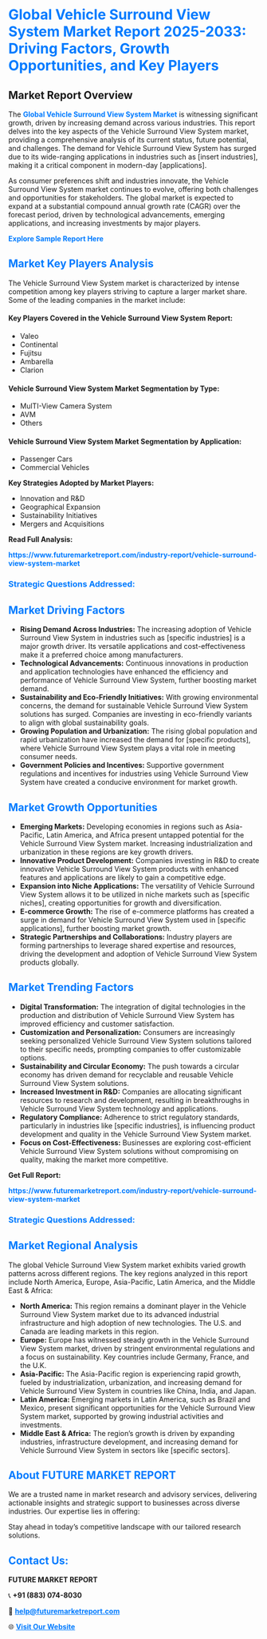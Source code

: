 <h1 style="color: #007BFF;">Global Vehicle Surround View System Market Report 2025-2033: Driving Factors, Growth Opportunities, and Key Players</h1>

<section id="overview">
<h2>Market Report Overview</h2>
<p>The <a href="https://www.futuremarketreport.com/industry-report/vehicle-surround-view-system-market" style="color: #007BFF; text-decoration: none;"><strong>Global Vehicle Surround View System Market</strong></a> is witnessing significant growth, driven by increasing demand across various industries. This report delves into the key aspects of the Vehicle Surround View System market, providing a comprehensive analysis of its current status, future potential, and challenges. The demand for Vehicle Surround View System has surged due to its wide-ranging applications in industries such as [insert industries], making it a critical component in modern-day [applications].</p>
<p>As consumer preferences shift and industries innovate, the Vehicle Surround View System market continues to evolve, offering both challenges and opportunities for stakeholders. The global market is expected to expand at a substantial compound annual growth rate (CAGR) over the forecast period, driven by technological advancements, emerging applications, and increasing investments by major players.</p>
</section>

<section id="overview">
<p><a href="https://www.futuremarketreport.com/request-sample/reportId=54857" style="color: #007BFF; text-decoration: none;"><strong>Explore Sample Report Here</strong></a></p>
</section>

<section id="key-players">
<h2 style="color: #007BFF;">Market Key Players Analysis</h2>
<p>The Vehicle Surround View System market is characterized by intense competition among key players striving to capture a larger market share. Some of the leading companies in the market include:</p>
<h4>Key Players Covered in the Vehicle Surround View System Report:</h4>
<ul><li>Valeo</li><li>Continental</li><li>Fujitsu</li><li>Ambarella</li><li>Clarion</li></ul>
<h4>Vehicle Surround View System Market Segmentation by Type:</h4>
<ul><li>MulTI-View Camera System</li><li>AVM</li><li>Others</li></ul>

<h4>Vehicle Surround View System Market Segmentation by Application:</h4>
<ul><li>Passenger Cars</li><li>Commercial Vehicles</li></ul>
<p><strong>Key Strategies Adopted by Market Players:</strong></p>
<ul>
<li>Innovation and R&D</li>
<li>Geographical Expansion</li>
<li>Sustainability Initiatives</li>
<li>Mergers and Acquisitions</li>
</ul>
</section>

<section>
<p><strong>Read Full Analysis: </strong></p><a href="https://www.futuremarketreport.com/industry-report/vehicle-surround-view-system-market" style="color: #007BFF; text-decoration: none;"><strong>https://www.futuremarketreport.com/industry-report/vehicle-surround-view-system-market</strong></a>
<h3 style="color: #007BFF;">Strategic Questions Addressed:</h3>
</section>

<section id="driving-factors">
<h2 style="color: #007BFF;">Market Driving Factors</h2>
<ul>
<li><strong>Rising Demand Across Industries:</strong> The increasing adoption of Vehicle Surround View System in industries such as [specific industries] is a major growth driver. Its versatile applications and cost-effectiveness make it a preferred choice among manufacturers.</li>
<li><strong>Technological Advancements:</strong> Continuous innovations in production and application technologies have enhanced the efficiency and performance of Vehicle Surround View System, further boosting market demand.</li>
<li><strong>Sustainability and Eco-Friendly Initiatives:</strong> With growing environmental concerns, the demand for sustainable Vehicle Surround View System solutions has surged. Companies are investing in eco-friendly variants to align with global sustainability goals.</li>
<li><strong>Growing Population and Urbanization:</strong> The rising global population and rapid urbanization have increased the demand for [specific products], where Vehicle Surround View System plays a vital role in meeting consumer needs.</li>
<li><strong>Government Policies and Incentives:</strong> Supportive government regulations and incentives for industries using Vehicle Surround View System have created a conducive environment for market growth.</li>
</ul>
</section>

<section id="growth-opportunities">
<h2 style="color: #007BFF;">Market Growth Opportunities</h2>
<ul>
<li><strong>Emerging Markets:</strong> Developing economies in regions such as Asia-Pacific, Latin America, and Africa present untapped potential for the Vehicle Surround View System market. Increasing industrialization and urbanization in these regions are key growth drivers.</li>
<li><strong>Innovative Product Development:</strong> Companies investing in R&D to create innovative Vehicle Surround View System products with enhanced features and applications are likely to gain a competitive edge.</li>
<li><strong>Expansion into Niche Applications:</strong> The versatility of Vehicle Surround View System allows it to be utilized in niche markets such as [specific niches], creating opportunities for growth and diversification.</li>
<li><strong>E-commerce Growth:</strong> The rise of e-commerce platforms has created a surge in demand for Vehicle Surround View System used in [specific applications], further boosting market growth.</li>
<li><strong>Strategic Partnerships and Collaborations:</strong> Industry players are forming partnerships to leverage shared expertise and resources, driving the development and adoption of Vehicle Surround View System products globally.</li>
</ul>
</section>

<section id="trending-factors">
<h2 style="color: #007BFF;">Market Trending Factors</h2>
<ul>
<li><strong>Digital Transformation:</strong> The integration of digital technologies in the production and distribution of Vehicle Surround View System has improved efficiency and customer satisfaction.</li>
<li><strong>Customization and Personalization:</strong> Consumers are increasingly seeking personalized Vehicle Surround View System solutions tailored to their specific needs, prompting companies to offer customizable options.</li>
<li><strong>Sustainability and Circular Economy:</strong> The push towards a circular economy has driven demand for recyclable and reusable Vehicle Surround View System solutions.</li>
<li><strong>Increased Investment in R&D:</strong> Companies are allocating significant resources to research and development, resulting in breakthroughs in Vehicle Surround View System technology and applications.</li>
<li><strong>Regulatory Compliance:</strong> Adherence to strict regulatory standards, particularly in industries like [specific industries], is influencing product development and quality in the Vehicle Surround View System market.</li>
<li><strong>Focus on Cost-Effectiveness:</strong> Businesses are exploring cost-efficient Vehicle Surround View System solutions without compromising on quality, making the market more competitive.</li>
</ul>
</section>

<section>
<p><strong>Get Full Report: </strong></p><a href="https://www.futuremarketreport.com/industry-report/vehicle-surround-view-system-market" style="color: #007BFF; text-decoration: none;"><strong>https://www.futuremarketreport.com/industry-report/vehicle-surround-view-system-market</strong></a>
<h3 style="color: #007BFF;">Strategic Questions Addressed:</h3>
</section>


<section id="regional-analysis">
<h2 style="color: #007BFF;">Market Regional Analysis</h2>
<p>The global Vehicle Surround View System market exhibits varied growth patterns across different regions. The key regions analyzed in this report include North America, Europe, Asia-Pacific, Latin America, and the Middle East & Africa:</p>
<ul>
<li><strong>North America:</strong> This region remains a dominant player in the Vehicle Surround View System market due to its advanced industrial infrastructure and high adoption of new technologies. The U.S. and Canada are leading markets in this region.</li>
<li><strong>Europe:</strong> Europe has witnessed steady growth in the Vehicle Surround View System market, driven by stringent environmental regulations and a focus on sustainability. Key countries include Germany, France, and the U.K.</li>
<li><strong>Asia-Pacific:</strong> The Asia-Pacific region is experiencing rapid growth, fueled by industrialization, urbanization, and increasing demand for Vehicle Surround View System in countries like China, India, and Japan.</li>
<li><strong>Latin America:</strong> Emerging markets in Latin America, such as Brazil and Mexico, present significant opportunities for the Vehicle Surround View System market, supported by growing industrial activities and investments.</li>
<li><strong>Middle East & Africa:</strong> The region’s growth is driven by expanding industries, infrastructure development, and increasing demand for Vehicle Surround View System in sectors like [specific sectors].</li>
</ul>
</section>

<footer>
<h2 style="color: #007BFF;">About FUTURE MARKET REPORT</h2>
<p>We are a trusted name in market research and advisory services, delivering actionable insights and strategic support to businesses across diverse industries. Our expertise lies in offering:</p>

<p>Stay ahead in today’s competitive landscape with our tailored research solutions.</p>

<h2 style="color: #007BFF;">Contact Us:</h2>
<p><strong>FUTURE MARKET REPORT</strong></p>
<p>📞 <strong>+91 (883) 074-8030</strong></p>
<p>📧 <strong><a href="mailto:help@futuremarketreport.com" style="color: #007BFF;">help@futuremarketreport.com</a></strong></p>
<p>🌐 <strong><a href="https://www.futuremarketreport.com/" style="color: #007BFF;">Visit Our Website</a></strong></p>
</footer>
